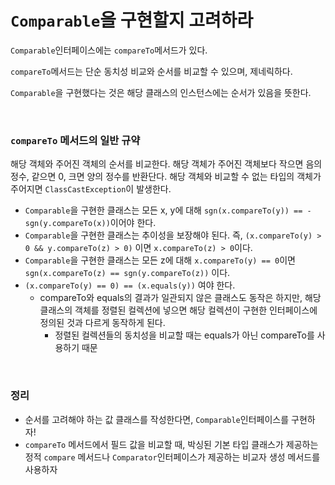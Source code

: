 # `Comparable`을 구현할지 고려하라

`Comparable`인터페이스에는 `compareTo`메서드가 있다.

`compareTo`메서드는 단순 동치성 비교와 순서를 비교할 수 있으며, 제네릭하다.

`Comparable`을 구현했다는 것은 해당 클래스의 인스턴스에는 순서가 있음을 뜻한다.



<br>

### `compareTo` 메서드의 일반 규약

해당 객체와 주어진 객체의 순서를 비교한다. 해당 객체가 주어진 객체보다 작으면 음의 정수, 같으면 0, 크면 양의 정수를 반환단다. 해당 객체와 비교할 수 없는 타입의 객체가 주어지면 `ClassCastException`이 발생한다.

*  `Comparable`을 구현한 클래스는 모든 x, y에 대해 `sgn(x.compareTo(y)) == -sgn(y.compareTo(x))`이어야 한다.
* `Comparable`을 구현한 클래스는 추이성을 보장해야 된다. 즉, `(x.compareTo(y) > 0 && y.compareTo(z) > 0)` 이면 `x.compareTo(z) > 0`이다.
* `Comparable`을 구현한 클래스는 모든 z에 대해 `x.compareTo(y) == 0`이면 `sgn(x.compareTo(z) == sgn(y.compareTo(z))` 이다.
* `(x.compareTo(y) == 0) == (x.equals(y))` 여야 한다.
  * compareTo와 equals의 결과가 일관되지 않은 클래스도 동작은 하지만, 해당 클래스의 객체를 정렬된 컬렉션에 넣으면 해당 컬렉션이 구현한 인터페이스에 정의된 것과 다르게 동작하게 된다.
    * 정렬된 컬렉션들의 동치성을 비교할 때는 equals가 아닌 compareTo를 사용하기 때문



<br>

### 정리

* 순서를 고려해야 하는 값 클래스를 작성한다면, `Comparable`인터페이스를 구현하자!
* `compareTo` 메서드에서 필드 값을 비교할 때, 박싱된 기본 타입 클래스가 제공하는 정적 `compare` 메서드나 `Comparator`인터페이스가 제공하는 비교자 생성 메서드를 사용하자

